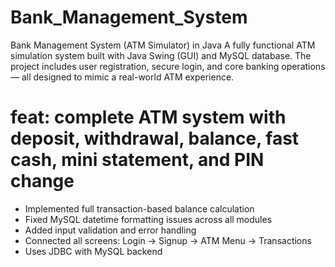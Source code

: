 # Bank_Management_System
Bank Management System (ATM Simulator) in Java A fully functional ATM simulation system built with Java Swing (GUI) and MySQL database. The project includes user registration, secure login, and core banking operations — all designed to mimic a real-world ATM experience.

# feat: complete ATM system with deposit, withdrawal, balance, fast cash, mini statement, and PIN change

- Implemented full transaction-based balance calculation
- Fixed MySQL datetime formatting issues across all modules
- Added input validation and error handling
- Connected all screens: Login → Signup → ATM Menu → Transactions
- Uses JDBC with MySQL backend
